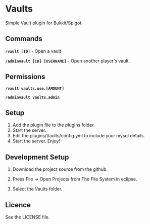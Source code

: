 # Vaults
Simple Vault plugin for Bukkit/Spigot. 

## Commands
**``/vault [ID]``** - Open a vault


**`/adminvault [ID] [USERNAME]`** - Open another player's vault.



## Permissions

**`/vault vaults.use.[AMOUNT]`**

**``/adminvault vaults.admin``**

## Setup

1. Add the plugin file to the plugins folder.
2. Start the server.
3. Edit the plugins/Vaults/config.yml to include your mysql details.
3. Start the server. Enjoy!

## Development Setup

1. Download the project source from the github.

2. Press File -> Open Projects from The File System in eclipse.

3. Select the Vaults folder.

## Licence

See the LICENSE file.
